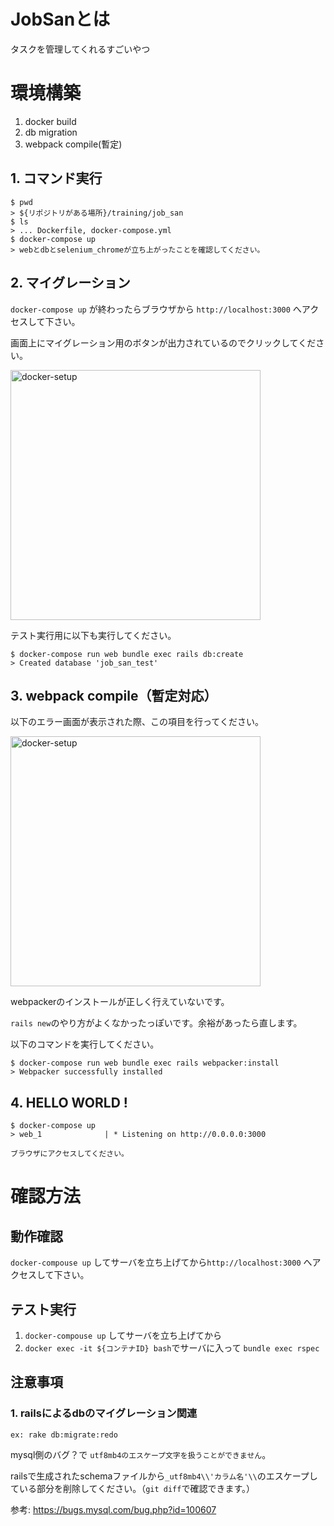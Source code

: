 # JobSanとは
タスクを管理してくれるすごいやつ

# 環境構築

1. docker build
1. db migration
1. webpack compile(暫定)

## 1. コマンド実行
```
$ pwd
> ${リポジトリがある場所}/training/job_san
$ ls
> ... Dockerfile, docker-compose.yml
$ docker-compose up 
> webとdbとselenium_chromeが立ち上がったことを確認してください。
````

## 2. マイグレーション
   
`docker-compose up` が終わったらブラウザから `http://localhost:3000` へアクセスして下さい。

画面上にマイグレーション用のボタンが出力されているのでクリックしてください。

<img width="400" alt="docker-setup" src="docs/readme_images/docker_setup.png">

テスト実行用に以下も実行してください。
```
$ docker-compose run web bundle exec rails db:create
> Created database 'job_san_test'
```

## 3. webpack compile（暫定対応）

以下のエラー画面が表示された際、この項目を行ってください。

<img width="400" alt="docker-setup" src="docs/readme_images/webpacker_install.png">

webpackerのインストールが正しく行えていないです。

`rails new`のやり方がよくなかったっぽいです。余裕があったら直します。

以下のコマンドを実行してください。
```
$ docker-compose run web bundle exec rails webpacker:install
> Webpacker successfully installed
```

## 4. HELLO WORLD !
```
$ docker-compose up
> web_1              | * Listening on http://0.0.0.0:3000

ブラウザにアクセスしてください。
```

# 確認方法

## 動作確認
`docker-compouse up` してサーバを立ち上げてから`http://localhost:3000` へアクセスして下さい。

## テスト実行
1. `docker-compouse up` してサーバを立ち上げてから
1. `docker exec -it ${コンテナID} bash`でサーバに入って `bundle exec rspec`

## 注意事項

### 1. railsによるdbのマイグレーション関連
`ex: rake db:migrate:redo`

mysql側のバグ？で `utf8mb4のエスケープ文字を扱うことができません`。

railsで生成されたschemaファイルから`_utf8mb4\\'カラム名'\\`のエスケープしている部分を削除してください。（`git diff`で確認できます。）

参考: https://bugs.mysql.com/bug.php?id=100607
